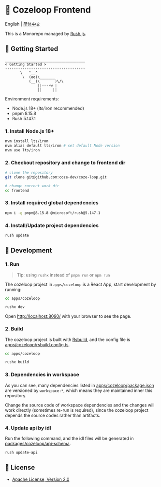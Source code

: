 # 🧭 Cozeloop Frontend

English | [简体中文](./README.zh-CN.md)

This is a Monorepo managed by [Rush.js](https://rushjs.io/).

## 🚀 Getting Started

```
_____________________________________
< Getting Started >
-------------------------------------
       \   ^__^
        \  (oo)\_______
           (__)\       )\/\
               ||----w |
               ||     ||
```
Environment requirements:
* Node.js 18+ (lts/iron recommended)
* pnpm 8.15.8
* Rush 5.147.1

### 1. Install Node.js 18+

``` bash
nvm install lts/iron
nvm alias default lts/iron # set default Node version
nvm use lts/iron
```

### 2. Checkout repository and change to frontend dir

```bash
# clone the repository
git clone git@github.com:coze-dev/coze-loop.git

# change current work dir
cd frontend
```

### 3. Install required global dependencies

```bash
npm i -g pnpm@8.15.8 @microsoft/rush@5.147.1
```

### 4. Install/Update project dependencies

```bash
rush update
```

## 🔨 Development

### 1. Run

> Tip: using `rushx` instead of `pnpm run` or `npm run`

The cozeloop project in `apps/cozeloop` is a React App, start development by running:

```bash
cd apps/cozeloop

rushx dev
```

Open [http://localhost:8090/](http://localhost:8090/) with your browser to see the page.

### 2. Build

The cozeloop project is built with [Rsbuild](https://rsbuild.dev/), and the config file is [apps/cozeloop/rsbuild.config.ts](./apps/cozeloop/rsbuild.config.ts).

```bash
cd apps/cozeloop

rushx build
```

### 3. Dependencies in workspace

As you can see, many dependencies listed in [apps/cozeloop/package.json](./apps/cozeloop/package.json) are versioned by `workspace:*`, which means they are maintained inner this repository.

Change the source code of workspace dependencies and the changes will work directly (sometimes re-run is required), since the cozeloop project depends the source codes rather than artifacts.

### 4. Update api by idl

Run the following command, and the idl files will be generated in [packages/cozeloop/api-schema](./packages/cozeloop/api-schema).

```bash
rush update-api
```

## 📄 License
* [Apache License, Version 2.0](../LICENSE)
